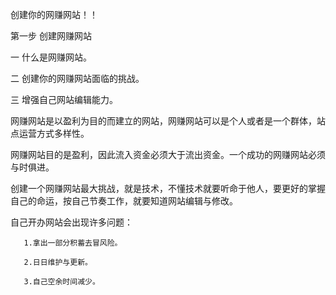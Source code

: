 


创建你的网赚网站！！

第一步  创建网赚网站

 一 什么是网赚网站。

  二 创建你的网赚网站面临的挑战。

  三 增强自己网站编辑能力。

 

  网赚网站是以盈利为目的而建立的网站，网赚网站可以是个人或者是一个群体，站点运营方式多样性。

  网赚网站目的是盈利，因此流入资金必须大于流出资金。一个成功的网赚网站必须与时俱进。

  创建一个网赚网站最大挑战，就是技术，不懂技术就要听命于他人，要更好的掌握自己的命运，按自己节奏工作，就要知道网站编辑与修改。

  自己开办网站会出现许多问题：

       1.拿出一部分积蓄去冒风险。

       2.日日维护与更新。

       3.自己空余时间减少。
       
       
